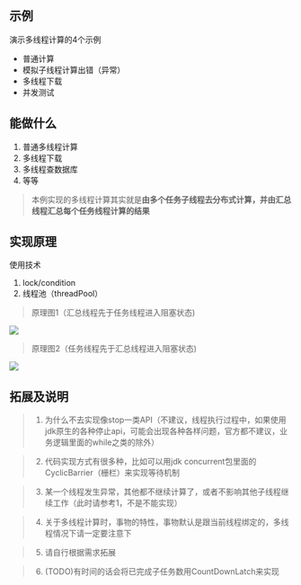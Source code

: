 ## 示例 ##
	
演示多线程计算的4个示例

- 普通计算	
- 模拟子线程计算出错（异常）
- 多线程下载
- 并发测试

## 能做什么 ##

1. 普通多线程计算
2. 多线程下载
3. 多线程查数据库
4. 等等
> 本例实现的多线程计算其实就是**由多个任务子线程去分布式计算，并由汇总线程汇总每个任务线程计算的结果**
	
## 实现原理 ##
使用技术  

1. lock/condition
2. 线程池（threadPool）


> 原理图1（汇总线程先于任务线程进入阻塞状态)

<img src="http://chuantu.biz/t5/26/1470802499x3738746547.png">

> 原理图2（任务线程先于汇总线程进入阻塞状态)

<img src="http://chuantu.biz/t5/26/1470802634x3738746547.png">

## 拓展及说明 ##
> 1. 为什么不去实现像stop一类API（不建议，线程执行过程中，如果使用jdk原生的各种停止api，可能会出现各种各样问题，官方都不建议，业务逻辑里面的while之类的除外）

> 2. 代码实现方式有很多种，比如可以用jdk concurrent包里面的CyclicBarrier（栅栏）来实现等待机制

> 3. 某一个线程发生异常，其他都不继续计算了，或者不影响其他子线程继续工作（此时请参考1，不是不能实现）

> 4. 关于多线程计算时，事物的特性，事物默认是跟当前线程绑定的，多线程情况下请一定要注意下

> 5. 请自行根据需求拓展

> 6. (TODO)有时间的话会将已完成子任务数用CountDownLatch来实现
